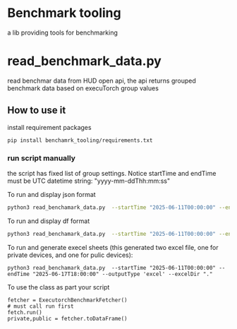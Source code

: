 # Benchmark tooling
a lib providing tools for benchmarking
# read_benchmark_data.py
read benchmar data from HUD open api, the api returns grouped benchmark data based on execuTorch group values
## How to use it
install requirement packages
```
pip install benchamrk_tooling/requirements.txt
```

### run script manually
the script has fixed list of group settings.
Notice startTime and endTime must be UTC datetime string: "yyyy-mm-ddThh:mm:ss"

To run and display json format
```bash
python3 read_benchamark_data.py  --startTime "2025-06-11T00:00:00" --endTime "2025-06-17T18:00:00"
```

To run and display df format
```bash
python3 read_benchamark_data.py  --startTime "2025-06-11T00:00:00" --endTime "2025-06-17T18:00:00" --outputType 'df'
```

To run and generate execel sheets (this generated two excel file, one for private devices, and one for pulic devices):
```
python3 read_benchamark_data.py  --startTime "2025-06-11T00:00:00" --endTime "2025-06-17T18:00:00" --outputType 'excel' --excelDir "."

```

To use the class as part your script
```
fetcher = ExecutorchBenchmarkFetcher()
# must call run first
fetch.run()
private,public = fetcher.toDataFrame()

```
